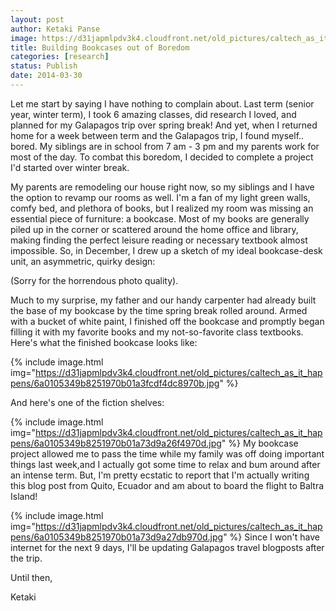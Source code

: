 ```yaml
---
layout: post
author: Ketaki Panse
image: https://d31japmlpdv3k4.cloudfront.net/old_pictures/caltech_as_it_happens/6a0105349b8251970b01a73d9a26a6970d.jpg
title: Building Bookcases out of Boredom 
categories: [research]
status: Publish
date: 2014-03-30
---
```



Let me start by saying I have nothing to complain about. Last term (senior year, winter term), I took 6 amazing classes, did research I loved, and planned for my Galapagos trip over spring break! And yet, when I returned home for a week between term and the Galapagos trip, I found myself.. bored. My siblings are in school from 7 am - 3 pm and my parents work for most of the day. To combat this boredom, I decided to complete a project I'd started over winter break.

My parents are remodeling our house right now, so my siblings and I have the option to revamp our rooms as well. I'm a fan of my light green walls, comfy bed, and plethora of books, but I realized my room was missing an essential piece of furniture: a bookcase. Most of my books are generally piled up in the corner or scattered around the home office and library, making finding the perfect leisure reading or necessary textbook almost impossible. So, in December, I drew up a sketch of my ideal bookcase-desk unit, an asymmetric, quirky design:

(Sorry for the horrendous photo quality).

Much to my surprise, my father and our handy carpenter had already built the base of my bookcase by the time spring break rolled around. Armed with a bucket of white paint, I finished off the bookcase and promptly began filling it with my favorite books and my not-so-favorite class textbooks. Here's what the finished bookcase looks like:

{% include image.html img="https://d31japmlpdv3k4.cloudfront.net/old_pictures/caltech_as_it_happens/6a0105349b8251970b01a3fcdf4dc8970b.jpg" %}

And here's one of the fiction shelves:

{% include image.html img="https://d31japmlpdv3k4.cloudfront.net/old_pictures/caltech_as_it_happens/6a0105349b8251970b01a73d9a26f4970d.jpg" %}
My bookcase project allowed me to pass the time while my family was off doing important things last week,and I actually got some time to relax and bum around after an intense term. But, I'm pretty ecstatic to report that I'm actually writing this blog post from Quito, Ecuador and am about to board the flight to Baltra Island!

{% include image.html img="https://d31japmlpdv3k4.cloudfront.net/old_pictures/caltech_as_it_happens/6a0105349b8251970b01a73d9a27db970d.jpg" %}
Since I won't have internet for the next 9 days, I'll be updating Galapagos travel blogposts after the trip.

Until then,

Ketaki

